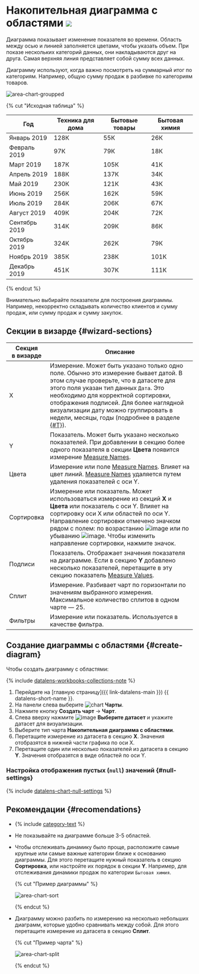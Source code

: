 # Накопительная диаграмма с областями ![](../../_assets/datalens/area.svg)

Диаграмма показывает изменение показателя во времени. Область между осью и линией заполняется цветами, чтобы указать объем. При показе нескольких категорий данных, они накладываются друг на друга. Самая верхняя линия представляет собой сумму всех данных.

Диаграмму используют, когда важно посмотреть на суммарный итог по категориям. Например, общую сумму продаж в разбивке по категориям товаров.

![area-chart-groupped](../../_assets/datalens/visualization-ref/area-chart/area-chart-groupped.png)

{% cut "Исходная таблица" %}

Год |	Техника для дома |	Бытовые товары  | Бытовая химия
----- | ---------| ---------- | ---------- 
Январь 2019|	128К |	55К | 26К
Февраль 2019|	97К |	79К | 18К
Март 2019|	187К |	105К | 41К
Апрель 2019|	188К | 137К | 34К
Май 2019|	230К |	121К | 43К
Июнь 2019|	256К |	162К | 59К
Июль 2019|	284К |	206К | 67К	
Август 2019|	409К |	204К | 72К
Сентябрь 2019|	314К |	209К | 86К
Октябрь 2019|	324К |	262К | 79К
Ноябрь 2019|	385К |	238К | 101К
Декабрь 2019|	451К |	307К | 111К

{% endcut %}

Внимательно выбирайте показатели для построения диаграммы. Например, некорректно складывать количество клиентов и сумму продаж, или сумму продаж и сумму закупок.

## Секции в визарде {#wizard-sections}

Секция<br/> в визарде| Описание
----- | ----
X | Измерение. Может быть указано только одно поле. Обычно это измерение бывает датой. В этом случае проверьте, что в датасете для этого поля указан тип данных `Дата`. Это необходимо для корректной сортировки, отображения подписей. Для более наглядной визуализации дату можно группировать в недели, месяцы, годы (подробнее в разделе [{#T}](../concepts/chart/settings.md#field-settings)).
Y | Показатель. Может быть указано несколько показателей. При добавлении в секцию более одного показателя в секции **Цвета** появится измерение [Measure Names](../concepts/chart/measure-values.md).
Цвета | Измерение или поле [Measure Names](../concepts/chart/measure-values.md). Влияет на цвет линий. [Measure Names](../concepts/chart/measure-values.md) удаляется путем удаления показателей с оси Y.
Сортировка | Измерение или показатель. Может использоваться измерение из секций **Х** и **Цвета** или показатель с оси Y. Влияет на сортировку оси X или областей по оси Y. Направление сортировки отмечено значком рядом с полем: по возрастанию ![image](../../_assets/console-icons/bars-ascending-align-left.svg) или по убыванию ![image](../../_assets/console-icons/bars-descending-align-left.svg). Чтобы изменить направление сортировки, нажмите значок.
Подписи | Показатель. Отображает значения показателя на диаграмме. Если в секцию **Y** добавлено несколько показателей, перетащите в эту секцию показатель [Measure Values](../concepts/chart/measure-values.md).
Сплит | Измерение. Разбивает чарт по горизонтали по значениям выбранного измерения. Максимальное количество сплитов в одном чарте — 25.
Фильтры | Измерение или показатель. Используется в качестве фильтра.

## Создание диаграммы с областями {#create-diagram}

Чтобы создать диаграмму с областями:


{% include [datalens-workbooks-collections-note](../../_includes/datalens/operations/datalens-workbooks-collections-note-step4.md) %}


1. Перейдите на [главную страницу]({{ link-datalens-main }}) {{ datalens-short-name }}.
1. На панели слева выберите ![chart](../../_assets/console-icons/chart-column.svg) **Чарты**.
1. Нажмите кнопку **Создать чарт** → **Чарт**.
1. Слева вверху нажмите ![image](../../_assets/console-icons/circles-intersection.svg) **Выберите датасет** и укажите датасет для визуализации.
1. Выберите тип чарта **Накопительная диаграмма с областями**.
1. Перетащите измерение из датасета в секцию **X**. Значения отобразятся в нижней части графика по оси X.
1. Перетащите один или несколько показателей из датасета в секцию **Y**. Значения отобразятся в виде областей по оси Y.

### Настройка отображения пустых (`null`) значений {#null-settings}

{% include [datalens-chart-null-settings](../../_includes/datalens/datalens-chart-null-settings.md) %}

## Рекомендации {#recomendations}

* {% include [category-text](../../_includes/datalens/datalens-category-text.md) %}
* Не показывайте на диаграмме больше 3-5 областей.
* Чтобы отслеживать динамику было проще, расположите самые крупные или самые важные категории ближе к основанию диаграммы. Для этого перетащите нужный показатель в секцию **Сортировка**, или настройте их порядок в секции **Y**. Например, для отслеживания динамики продаж по категории `Бытовая химия`.
  
  {% cut "Пример диаграммы" %}
  
  ![area-chart-sort](../../_assets/datalens/visualization-ref/area-chart/area-chart-sort.png)

  {% endcut %}

* Диаграмму можно разбить по измерению на несколько небольших диаграмм, которые удобно сравнивать между собой. Для этого перетащите измерение из датасета в секцию **Сплит**.

  {% cut "Пример чарта" %}

  ![area-chart-split](../../_assets/datalens/visualization-ref/area-chart/area-chart-split.png)

  {% endcut %}
